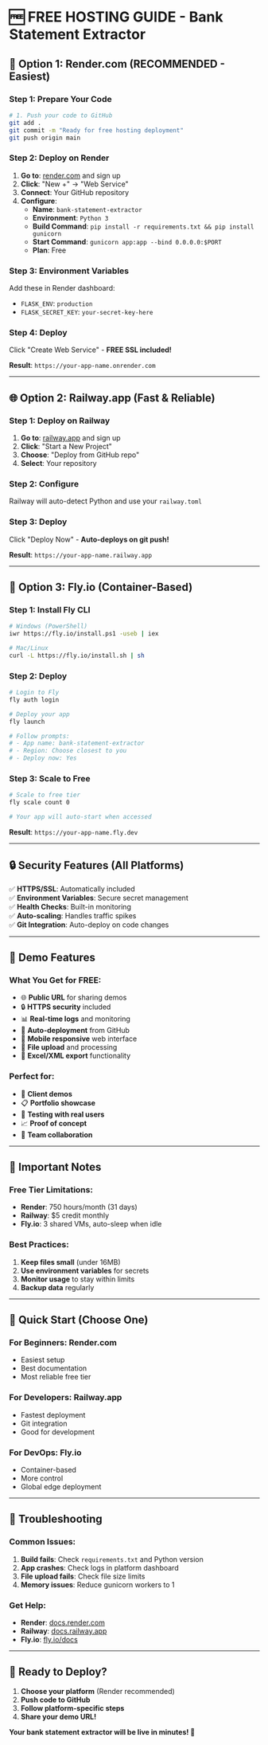 # 🆓 **FREE HOSTING GUIDE - Bank Statement Extractor**

## 🚀 **Option 1: Render.com (RECOMMENDED - Easiest)**

### **Step 1: Prepare Your Code**
```bash
# 1. Push your code to GitHub
git add .
git commit -m "Ready for free hosting deployment"
git push origin main
```

### **Step 2: Deploy on Render**
1. **Go to**: [render.com](https://render.com) and sign up
2. **Click**: "New +" → "Web Service"
3. **Connect**: Your GitHub repository
4. **Configure**:
   - **Name**: `bank-statement-extractor`
   - **Environment**: `Python 3`
   - **Build Command**: `pip install -r requirements.txt && pip install gunicorn`
   - **Start Command**: `gunicorn app:app --bind 0.0.0.0:$PORT`
   - **Plan**: Free

### **Step 3: Environment Variables**
Add these in Render dashboard:
- `FLASK_ENV`: `production`
- `FLASK_SECRET_KEY`: `your-secret-key-here`

### **Step 4: Deploy**
Click "Create Web Service" - **FREE SSL included!**

**Result**: `https://your-app-name.onrender.com`

---

## 🌐 **Option 2: Railway.app (Fast & Reliable)**

### **Step 1: Deploy on Railway**
1. **Go to**: [railway.app](https://railway.app) and sign up
2. **Click**: "Start a New Project"
3. **Choose**: "Deploy from GitHub repo"
4. **Select**: Your repository

### **Step 2: Configure**
Railway will auto-detect Python and use your `railway.toml`

### **Step 3: Deploy**
Click "Deploy Now" - **Auto-deploys on git push!**

**Result**: `https://your-app-name.railway.app`

---

## 🐳 **Option 3: Fly.io (Container-Based)**

### **Step 1: Install Fly CLI**
```bash
# Windows (PowerShell)
iwr https://fly.io/install.ps1 -useb | iex

# Mac/Linux
curl -L https://fly.io/install.sh | sh
```

### **Step 2: Deploy**
```bash
# Login to Fly
fly auth login

# Deploy your app
fly launch

# Follow prompts:
# - App name: bank-statement-extractor
# - Region: Choose closest to you
# - Deploy now: Yes
```

### **Step 3: Scale to Free**
```bash
# Scale to free tier
fly scale count 0

# Your app will auto-start when accessed
```

**Result**: `https://your-app-name.fly.dev`

---

## 🔒 **Security Features (All Platforms)**

✅ **HTTPS/SSL**: Automatically included  
✅ **Environment Variables**: Secure secret management  
✅ **Health Checks**: Built-in monitoring  
✅ **Auto-scaling**: Handles traffic spikes  
✅ **Git Integration**: Auto-deploy on code changes  

---

## 📱 **Demo Features**

### **What You Get for FREE:**
- 🌐 **Public URL** for sharing demos
- 🔒 **HTTPS security** included
- 📊 **Real-time logs** and monitoring
- 🚀 **Auto-deployment** from GitHub
- 📱 **Mobile responsive** web interface
- 💾 **File upload** and processing
- 📄 **Excel/XML export** functionality

### **Perfect for:**
- 🎯 **Client demos**
- 📋 **Portfolio showcase**
- 🧪 **Testing with real users**
- 📈 **Proof of concept**
- 🤝 **Team collaboration**

---

## 🚨 **Important Notes**

### **Free Tier Limitations:**
- **Render**: 750 hours/month (31 days)
- **Railway**: $5 credit monthly
- **Fly.io**: 3 shared VMs, auto-sleep when idle

### **Best Practices:**
1. **Keep files small** (under 16MB)
2. **Use environment variables** for secrets
3. **Monitor usage** to stay within limits
4. **Backup data** regularly

---

## 🎯 **Quick Start (Choose One)**

### **For Beginners**: Render.com
- Easiest setup
- Best documentation
- Most reliable free tier

### **For Developers**: Railway.app
- Fastest deployment
- Git integration
- Good for development

### **For DevOps**: Fly.io
- Container-based
- More control
- Global edge deployment

---

## 🔧 **Troubleshooting**

### **Common Issues:**
1. **Build fails**: Check `requirements.txt` and Python version
2. **App crashes**: Check logs in platform dashboard
3. **File upload fails**: Check file size limits
4. **Memory issues**: Reduce gunicorn workers to 1

### **Get Help:**
- **Render**: [docs.render.com](https://docs.render.com)
- **Railway**: [docs.railway.app](https://docs.railway.app)
- **Fly.io**: [fly.io/docs](https://fly.io/docs)

---

## 🎉 **Ready to Deploy?**

1. **Choose your platform** (Render recommended)
2. **Push code to GitHub**
3. **Follow platform-specific steps**
4. **Share your demo URL!**

**Your bank statement extractor will be live in minutes! 🚀**
